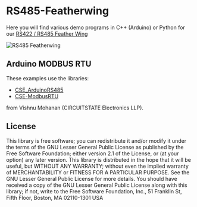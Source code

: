 # RS485-Featherwing
Here you will find various demo programs in C++ (Arduino) or Python for our [RS422 / RS485 Feather Wing](https://www.hwhardsoft.de/english/projects/rs485-featherwing/)

![RS485 Featherwing](https://hackaday.io/project/202727/gallery#bda9a197a470563a6d982e26367f9188)


## Arduino MODBUS RTU

These examples use the libraries:
- [CSE_ArduinoRS485](https://github.com/CIRCUITSTATE/CSE_ArduinoRS485)
- [CSE-ModbusRTU](https://github.com/CIRCUITSTATE/CSE_ModbusRTU)

from Vishnu Mohanan (CIRCUITSTATE Electronics LLP).


## License

This library is free software; you can redistribute it and/or modify it under the terms of the GNU Lesser General Public License as published by the Free Software Foundation; either version 2.1 of the License, or (at your option) any later version.
This library is distributed in the hope that it will be useful, but WITHOUT ANY WARRANTY; without even the implied warranty of MERCHANTABILITY or FITNESS FOR A PARTICULAR PURPOSE. See the GNU Lesser General Public License for more details.
You should have received a copy of the GNU Lesser General Public License along with this library; if not, write to the Free Software Foundation, Inc., 51 Franklin St, Fifth Floor, Boston, MA 02110-1301 USA
